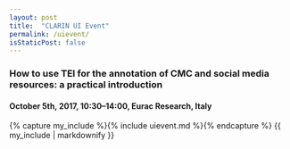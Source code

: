 ```yaml
---
layout: post
title:  "CLARIN UI Event"
permalink: /uievent/
isStaticPost: false
---
```

### How to use TEI for the annotation of CMC and social media resources: a practical introduction

#### October 5th, 2017, 10:30–14:00, Eurac Research, Italy

{% capture my_include %}{% include uievent.md %}{% endcapture %}
{{ my_include | markdownify }}
